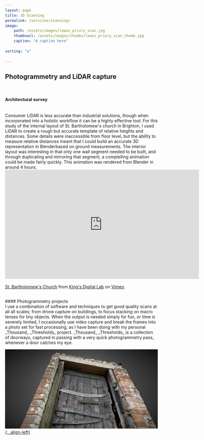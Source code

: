 ```yaml
---
layout: page
title: 3D Scanning
permalink: /services/scanning/
image:
    path: /assets/images/lewes_priory_scan.jpg
    thumbnail: /assets/images/thumbs/lewes_priory_scan_thumb.jpg
    caption: "A caption here"

sorting: "a"

---
```


## Photogrammetry and LiDAR capture
<br />


#### Architectural survey
<br />
Consumer LiDAR is less accurate than industrial solutions, though when incorporated into a holistic workflow it can be a highly effective tool. For this study of the internal layout of St. Bartholomew's church in Brighton, I used LiDAR to create a rough but accurate template of relative heights and distances. Some details were inaccessible from floor level, but the ability to measure relative distances meant that I could build an accurate 3D representation in Blenderbased on ground measurements. The interior layout was interesting in that only one wall segment needed to be built, and through duplicating and mirroring that segment, a complelling animation could be made fairly quickly. This animation was rendered from Blender in around 4 hours.

<iframe src="https://player.vimeo.com/video/461568221" width="640" height="360" frameborder="0" allow="autoplay; fullscreen; picture-in-picture" allowfullscreen></iframe>
<p><a href="https://vimeo.com/461568221">St. Bartholomew&#039;s Church</a> from <a href="https://vimeo.com/kingsdigitallab">King&#039;s Digital Lab</a> on <a href="https://vimeo.com">Vimeo</a>.</p>


<br />
#### Photogrammetry projects
<br />
I use a combination of software and techniques to get good quality scans at all all scales; from drone capture on buildings, to focus stacking on macro lenses for tiny objects. When the output is needed simply for fun, or time is severely limited, I occasionally use video capture and break the frames into a photo set for fast processing, as I have been doing with my personal _Thousand_ _Thresholds_ project. _Thousand_ _Thresholds_ is a collection of doorways, captured in passing with a very quick photogrammetry pass, whenever a door catches my eye.

[![Poacher's Gaol](/assets/images/thumbs/saddlescombe_door.jpg){: .align-left}](https://sketchfab.com/fieldworks/collections/thousand-thresholds)